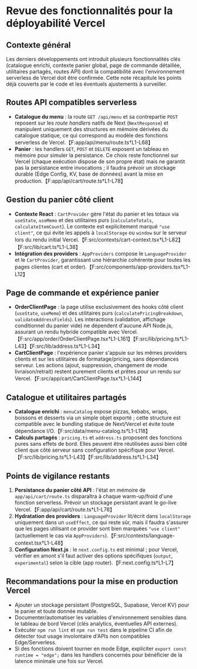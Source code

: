 # Revue des fonctionnalités pour la déployabilité Vercel

## Contexte général
Les derniers développements ont introduit plusieurs fonctionnalités clés (catalogue enrichi, contexte panier global, page de commande détaillée, utilitaires partagés, routes API) dont la compatibilité avec l'environnement serverless de Vercel doit être confirmée. Cette note récapitule les points déjà couverts par le code et les éventuels ajustements à surveiller.

## Routes API compatibles serverless
- **Catalogue du menu** : la route `GET /api/menu` et sa contrepartie `POST` reposent sur les _route handlers_ natifs de Next (`NextResponse`) et manipulent uniquement des structures en mémoire dérivées du catalogue statique, ce qui correspond au modèle des fonctions serverless de Vercel.【F:app/api/menu/route.ts†L1-L68】
- **Panier** : les handlers `GET`, `POST` et `DELETE` exposent un tableau en mémoire pour simuler la persistance. Ce choix reste fonctionnel sur Vercel (chaque exécution dispose de son propre état) mais ne garantit pas la persistance entre invocations ; il faudra prévoir un stockage durable (Edge Config, KV, base de données) avant la mise en production.【F:app/api/cart/route.ts†L1-L78】

## Gestion du panier côté client
- **Contexte React** : `CartProvider` gère l'état du panier et les totaux via `useState`, `useMemo` et des utilitaires purs (`calculateTotals`, `calculateItemCount`). Le contexte est explicitement marqué `"use client"`, ce qui évite les appels à `localStorage` ou `window` sur le serveur lors du rendu initial Vercel.【F:src/contexts/cart-context.tsx†L1-L82】【F:src/lib/cart.ts†L1-L38】
- **Intégration des providers** : `AppProviders` compose le `LanguageProvider` et le `CartProvider`, garantissant une hiérarchie cohérente pour toutes les pages clientes (cart et order).【F:src/components/app-providers.tsx†L1-L12】

## Page de commande et expérience panier
- **OrderClientPage** : la page utilise exclusivement des hooks côté client (`useState`, `useMemo`) et des utilitaires purs (`calculatePricingBreakdown`, `validateAddressFields`). Les interactions (validation, affichage conditionnel du panier vide) ne dépendent d'aucune API Node.js, assurant un rendu hybride compatible avec Vercel.【F:src/app/order/OrderClientPage.tsx†L1-L161】【F:src/lib/pricing.ts†L1-L43】【F:src/lib/address.ts†L1-L34】
- **CartClientPage** : l'expérience panier s'appuie sur les mêmes providers clients et sur les utilitaires de formatage/pricing, sans dépendances serveur. Les actions (ajout, suppression, changement de mode livraison/retrait) restent purement clients et prêtes pour un rendu sur Vercel.【F:src/app/cart/CartClientPage.tsx†L1-L144】

## Catalogue et utilitaires partagés
- **Catalogue enrichi** : `menuCatalog` expose pizzas, kebabs, wraps, boissons et desserts via un simple objet exporté ; cette structure est compatible avec le bundling statique de Next/Vercel et évite toute dépendance I/O.【F:src/data/menu-catalog.ts†L1-L118】
- **Calculs partagés** : `pricing.ts` et `address.ts` proposent des fonctions pures sans effets de bord. Elles peuvent être réutilisées aussi bien côté client que côté serveur sans configuration spécifique pour Vercel.【F:src/lib/pricing.ts†L1-L43】【F:src/lib/address.ts†L1-L34】

## Points de vigilance restants
1. **Persistance du panier côté API** : l'état en mémoire de `app/api/cart/route.ts` disparaîtra à chaque warm-up/froid d'une fonction serverless. Prévoir un stockage persistant avant le go-live Vercel.【F:app/api/cart/route.ts†L1-L78】
2. **Hydratation des providers** : `LanguageProvider` lit/écrit dans `localStorage` uniquement dans un `useEffect`, ce qui reste sûr, mais il faudra s'assurer que les pages utilisant ce provider sont bien marquées `"use client"` (actuellement le cas via `AppProviders`).【F:src/contexts/language-context.tsx†L1-L48】
3. **Configuration Next.js** : le `next.config.ts` est minimal ; pour Vercel, vérifier en amont s'il faut activer des options spécifiques (`output`, `experimental`) selon la cible (app router).【F:next.config.ts†L1-L7】

## Recommandations pour la mise en production Vercel
- Ajouter un stockage persistant (PostgreSQL, Supabase, Vercel KV) pour le panier et toute donnée mutable.
- Documenter/automatiser les variables d'environnement sensibles dans le tableau de bord Vercel (clés analytics, éventuelles API externes).
- Exécuter `npm run lint` et `npm run test` dans le pipeline CI afin de détecter tout usage involontaire d'APIs non compatibles Edge/Serverless.
- Si des fonctions doivent tourner en mode Edge, expliciter `export const runtime = "edge";` dans les handlers concernés pour bénéficier de la latence minimale une fois sur Vercel.
